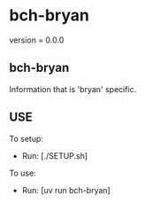 # bch-bryan

version = 0.0.0

## bch-bryan

Information that is 'bryan' specific.

## USE

To setup:
- Run: [./SETUP.sh]

To use:
- Run: [uv run bch-bryan]
